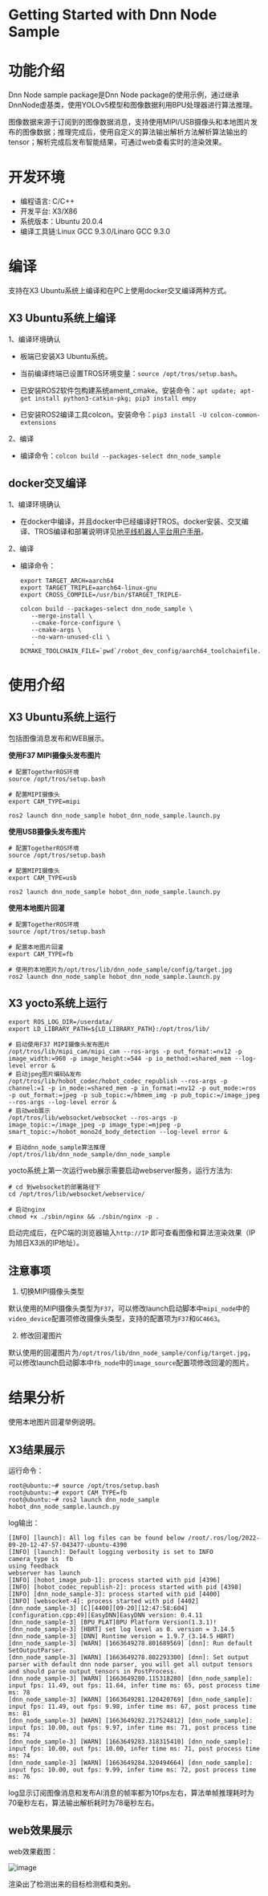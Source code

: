 Getting Started with Dnn Node Sample
=======


# 功能介绍

Dnn Node sample package是Dnn Node package的使用示例，通过继承DnnNode虚基类，使用YOLOv5模型和图像数据利用BPU处理器进行算法推理。

图像数据来源于订阅到的图像数据消息，支持使用MIPI/USB摄像头和本地图片发布的图像数据；推理完成后，使用自定义的算法输出解析方法解析算法输出的tensor；解析完成后发布智能结果，可通过web查看实时的渲染效果。

# 开发环境

- 编程语言: C/C++
- 开发平台: X3/X86
- 系统版本：Ubuntu 20.0.4
- 编译工具链:Linux GCC 9.3.0/Linaro GCC 9.3.0

# 编译

支持在X3 Ubuntu系统上编译和在PC上使用docker交叉编译两种方式。

## X3 Ubuntu系统上编译

1、编译环境确认

- 板端已安装X3 Ubuntu系统。

- 当前编译终端已设置TROS环境变量：`source /opt/tros/setup.bash`。

- 已安装ROS2软件包构建系统ament_cmake。安装命令：`apt update; apt-get install python3-catkin-pkg; pip3 install empy`

- 已安装ROS2编译工具colcon。安装命令：`pip3 install -U colcon-common-extensions`

2、编译

- 编译命令：`colcon build --packages-select dnn_node_sample`

## docker交叉编译

1、编译环境确认

- 在docker中编译，并且docker中已经编译好TROS。docker安装、交叉编译、TROS编译和部署说明详见[地平线机器人平台用户手册](https://developer.horizon.ai/api/v1/fileData/TogetherROS/quick_start/cross_compile.html#togetherros)。

2、编译

- 编译命令：

  ```shell
  export TARGET_ARCH=aarch64
  export TARGET_TRIPLE=aarch64-linux-gnu
  export CROSS_COMPILE=/usr/bin/$TARGET_TRIPLE-

  colcon build --packages-select dnn_node_sample \
     --merge-install \
     --cmake-force-configure \
     --cmake-args \
     --no-warn-unused-cli \
     -DCMAKE_TOOLCHAIN_FILE=`pwd`/robot_dev_config/aarch64_toolchainfile.cmake
  ```

# 使用介绍

## X3 Ubuntu系统上运行

包括图像消息发布和WEB展示。

**使用F37 MIPI摄像头发布图片**

```shell
# 配置TogetherROS环境
source /opt/tros/setup.bash

# 配置MIPI摄像头
export CAM_TYPE=mipi

ros2 launch dnn_node_sample hobot_dnn_node_sample.launch.py 
```

**使用USB摄像头发布图片**

```shell
# 配置TogetherROS环境
source /opt/tros/setup.bash

# 配置MIPI摄像头
export CAM_TYPE=usb

ros2 launch dnn_node_sample hobot_dnn_node_sample.launch.py 
```

**使用本地图片回灌**

```shell
# 配置TogetherROS环境
source /opt/tros/setup.bash

# 配置本地图片回灌
export CAM_TYPE=fb

# 使用的本地图片为/opt/tros/lib/dnn_node_sample/config/target.jpg
ros2 launch dnn_node_sample hobot_dnn_node_sample.launch.py 
```

## X3 yocto系统上运行

```shell
export ROS_LOG_DIR=/userdata/
export LD_LIBRARY_PATH=${LD_LIBRARY_PATH}:/opt/tros/lib/

# 启动使用F37 MIPI摄像头发布图片
/opt/tros/lib/mipi_cam/mipi_cam --ros-args -p out_format:=nv12 -p image_width:=960 -p image_height:=544 -p io_method:=shared_mem --log-level error &
# 启动jpeg图片编码&发布
/opt/tros/lib/hobot_codec/hobot_codec_republish --ros-args -p channel:=1 -p in_mode:=shared_mem -p in_format:=nv12 -p out_mode:=ros -p out_format:=jpeg -p sub_topic:=/hbmem_img -p pub_topic:=/image_jpeg --ros-args --log-level error &
# 启动web展示
/opt/tros/lib/websocket/websocket --ros-args -p image_topic:=/image_jpeg -p image_type:=mjpeg -p smart_topic:=/hobot_mono2d_body_detection --log-level error &

# 启动dnn_node_sample算法推理
/opt/tros/lib/dnn_node_sample/dnn_node_sample
```

yocto系统上第一次运行web展示需要启动webserver服务，运行方法为:

```shell
# cd 到websocket的部署路径下
cd /opt/tros/lib/websocket/webservice/

# 启动nginx
chmod +x ./sbin/nginx && ./sbin/nginx -p .
```

启动完成后，在PC端的浏览器输入`http://IP` 即可查看图像和算法渲染效果（IP为旭日X3派的IP地址）。

## 注意事项

1. 切换MIPI摄像头类型

默认使用的MIPI摄像头类型为`F37`，可以修改launch启动脚本中`mipi_node`中的`video_device`配置项修改摄像头类型，支持的配置项为`F37`和`GC4663`。

2. 修改回灌图片

默认使用的回灌图片为`/opt/tros/lib/dnn_node_sample/config/target.jpg`，可以修改launch启动脚本中`fb_node`中的`image_source`配置项修改回灌的图片。

# 结果分析

使用本地图片回灌举例说明。

## X3结果展示

运行命令：

```
root@ubuntu:~# source /opt/tros/setup.bash
root@ubuntu:~# export CAM_TYPE=fb
root@ubuntu:~# ros2 launch dnn_node_sample hobot_dnn_node_sample.launch.py
```

log输出：

```
[INFO] [launch]: All log files can be found below /root/.ros/log/2022-09-20-12-47-57-043477-ubuntu-4390
[INFO] [launch]: Default logging verbosity is set to INFO
camera_type is  fb
using feedback
webserver has launch
[INFO] [hobot_image_pub-1]: process started with pid [4396]
[INFO] [hobot_codec_republish-2]: process started with pid [4398]
[INFO] [dnn_node_sample-3]: process started with pid [4400]
[INFO] [websocket-4]: process started with pid [4402]
[dnn_node_sample-3] [C][4400][09-20][12:47:58:604][configuration.cpp:49][EasyDNN]EasyDNN version: 0.4.11
[dnn_node_sample-3] [BPU_PLAT]BPU Platform Version(1.3.1)!
[dnn_node_sample-3] [HBRT] set log level as 0. version = 3.14.5
[dnn_node_sample-3] [DNN] Runtime version = 1.9.7_(3.14.5 HBRT)
[dnn_node_sample-3] [WARN] [1663649278.801689569] [dnn]: Run default SetOutputParser.
[dnn_node_sample-3] [WARN] [1663649278.802293300] [dnn]: Set output parser with default dnn node parser, you will get all output tensors and should parse output_tensors in PostProcess.
[dnn_node_sample-3] [WARN] [1663649280.115318280] [dnn_node_sample]: input fps: 11.49, out fps: 11.64, infer time ms: 65, post process time ms: 78
[dnn_node_sample-3] [WARN] [1663649281.120420769] [dnn_node_sample]: input fps: 11.49, out fps: 9.98, infer time ms: 67, post process time ms: 81
[dnn_node_sample-3] [WARN] [1663649282.217524812] [dnn_node_sample]: input fps: 10.00, out fps: 9.97, infer time ms: 71, post process time ms: 74
[dnn_node_sample-3] [WARN] [1663649283.318315410] [dnn_node_sample]: input fps: 10.00, out fps: 10.00, infer time ms: 71, post process time ms: 74
[dnn_node_sample-3] [WARN] [1663649284.320494664] [dnn_node_sample]: input fps: 10.00, out fps: 9.99, infer time ms: 72, post process time ms: 76
```

log显示订阅图像消息和发布AI消息的帧率都为10fps左右，算法单帧推理耗时为70毫秒左右，算法输出解析耗时为78毫秒左右。

## web效果展示

web效果截图：

![image](./render/webrender.jpg)

渲染出了检测出来的目标检测框和类别。